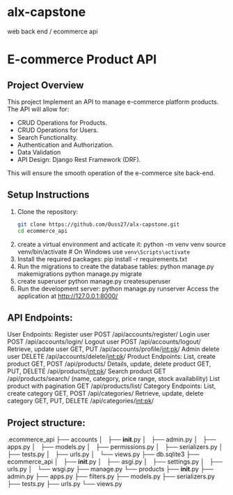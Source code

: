 # alx-capstone
web back end / ecommerce api
# E-commerce Product API

## Project Overview
This project Implement an API to manage e-commerce platform products. The API will allow for:

- CRUD Operations for Products.
- CRUD Operations for Users.
- Search Functionality.
- Authentication and Authorization.
- Data Validation
- API Design: Django Rest Framework (DRF).

This will ensure the smooth operation of the e-commerce site back-end.

## Setup Instructions
1. Clone the repository:
   ```bash
   git clone https://github.com/Ouss27/alx-capstone.git
   cd ecommerce_api
2. create a virtual environment and acticate it:
python -m venv venv
source venv/bin/activate  # On Windows use `venv\Scripts\activate`
3. Install the required packages:
pip install -r requirements.txt
4. Run the migrations to create the database tables:
python manage.py makemigrations
python manage.py migrate
5. create superuser
python manage.py createsuperuser
6. Run the development server:
python manage.py runserver
Access the application at http://127.0.0.1:8000/

## API Endpoints:
User Endpoints:
   Register user POST /api/accounts/register/
   Login user POST /api/accounts/login/
   Logout user POST /api/accounts/logout/
   Retrieve, update user GET, PUT /api/accounts/profile/<int:pk>/
   Admin delete user DELETE /api/accounts/delete/<int:pk>/
Product Endpoints:
   List, create product GET, POST /api/products/
   Details, update, delete product GET, PUT, DELETE /api/products/<int:pk>/
   Search product GET /api/products/search/ (name, category, price range, stock availability)
   List product with pagination GET /api/products/list/
Category Endpoints:
   List, create category GET, POST  /api/categories/
   Retrieve, update, delete category GET, PUT, DELETE /api/categories/<int:pk>/

## Project structure:
.ecommerce_api
├── accounts
│   ├── __init__.py
│   ├── admin.py
│   ├── apps.py
│   ├── models.py
│   ├── permissions.py
│   ├── serializers.py
│   ├── tests.py
│   ├── urls.py
│   └── views.py
├── db.sqlite3
├── ecommerce_api
│   ├── __init__.py
│   ├── asgi.py
│   ├── settings.py
│   ├── urls.py
│   └── wsgi.py
├── manage.py
└── products
    ├── __init__.py
    ├── admin.py
    ├── apps.py
    ├── filters.py
    ├── models.py
    ├── serializers.py
    ├── tests.py
    ├── urls.py
    └── views.py